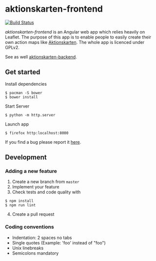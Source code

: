 # aktionskarten-frontend

[![Build Status](https://travis-ci.org/KartographischeAktion/aktionskarten-frontend.svg?branch=master)](https://travis-ci.org/KartographischeAktion/aktionskarten-frontend)

*aktionskarten-frontend* is an Angular web app which relies heavily on Leaflet.
The purpose of this app is to enable people to easily create their own action
maps like [Aktionskarten](http://aktionskarten.noblogs.org/). The whole app is
licenced under GPLv2.

See as well [aktionskarten-backend](github.com/KartographischeAktion/aktionskarten-backend).

## Get started

Install dependencies
```
$ pacman -S bower
$ bower install
```

Start Server
```
$ python -m http.server
```

Launch app
```
$ firefox http:localhost:8000
```

If you find a bug please report it [here](https://github.com/KartographischeAktion/aktionskarten-frontend/issues/new).


## Development

### Adding a new feature

1. Create a new branch from `master`
2. Implement your feature
3. Check tests and code quality with
  ```
  $ npm install
  $ npm run lint
  ```
4. Create a pull request

### Coding conventions
* Indentation: 2 spaces no tabs
* Single quotes (Example: 'foo' instead of "foo")
* Unix linebreaks
* Semicolons mandatory
